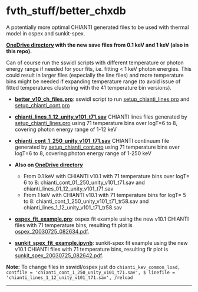 # fvth_stuff/better_chxdb
A potentially more optimal CHIANTI generated files to be used with thermal model in ospex and sunkit-spex.

**[OneDrive directory](https://gla-my.sharepoint.com/:f:/g/personal/iain_hannah_glasgow_ac_uk/EuS5k4kGdL9GmUCr1cHOevoBebACkZElrCXpOSmdXPGZyQ?e=rNWnFE) with the new save files from 0.1 keV and 1 keV (also in this repo).**

Can of course run the sswidl scripts with different temperature or photon energy range if needed for your fits, i.e. fitting < 1 keV photon energies. This could result in larger files (especially the line files) and more temperature bins might be needed if expanding temperature range (to avoid issue of fitted temperatures clustering with the 41 temperature bin versions).

* **[better_v10_ch_files.pro](https://github.com/ianan/fvth_stuff/blob/main/better_chxdb/better_v10_ch_files.pro)**: sswidl script to run [setup_chianti_lines.pro](https://github.com/ianan/fvth_stuff/blob/main/better_chxdb/setup_chianti_lines.pro) and [setup_chianti_cont.pro](https://github.com/ianan/fvth_stuff/blob/main/better_chxdb/setup_chianti_cont.pro) 
* **[chianti_lines_1_12_unity_v101_t71.sav](https://github.com/ianan/fvth_stuff/blob/main/better_chxdb/chianti_lines_1_12_unity_v101_t71.sav)** CHIANTI lines files generated by [setup_chianti_lines.pro](https://github.com/ianan/fvth_stuff/blob/main/better_chxdb/setup_chianti_lines.pro) using 71 temperature bins over logT=6 to 8, covering photon energy range of 1-12 keV
* **[chianti_cont_1_250_unity_v101_t71.sav](https://github.com/ianan/fvth_stuff/blob/main/better_chxdb/chianti_cont_1_250_unity_v101_t71.sav)** CHIANTI continuum file generated by [setup_chianti_cont.pro](https://github.com/ianan/fvth_stuff/blob/main/better_chxdb/setup_chianti_cont.pro) using 71 temperature bins over logT=6 to 8, covering photon energy range of 1-250 keV
* **Also on [OneDrive directory](https://gla-my.sharepoint.com/:f:/g/personal/iain_hannah_glasgow_ac_uk/EuS5k4kGdL9GmUCr1cHOevoBebACkZElrCXpOSmdXPGZyQ?e=rNWnFE)**
	- From 0.1 keV with CHIANTI v10.1 with 71 temperature bins over logT= 6 to 8: chianti_cont_01_250_unity_v101_t71.sav and chianti_lines_01_12_unity_v101_t71.sav
	- From 1 keV with CHIANTI v10.1 with 71 temperature bins for logT= 5 to 8: chianti_cont_1_250_unity_v101_t71_tr58.sav and chianti_lines_1_12_unity_v101_t71_tr58.sav

* **[ospex_fit_example.pro](https://github.com/ianan/fvth_stuff/blob/main/better_chxdb/ospex_fit_example.pro)**: ospex fit example using the new v10.1 CHIANTI files with 71 temperature bins, resulting fit plot is [ospex_20030725_082634.pdf](https://github.com/ianan/fvth_stuff/blob/main/better_chxdb/ospex_20030725_082634.pdf).
* **[sunkit_spex_fit_example.ipynb](https://github.com/ianan/fvth_stuff/blob/main/better_chxdb/sunkit_spex_fit_example.ipynb)**: sunkit-spex fit example using the new v10.1 CHIANTI files with 71 temperature bins, resulting fir plot is [sunkit_spex_20030725_082642.pdf](https://github.com/ianan/fvth_stuff/blob/main/better_chxdb/sunkit_spex_20030725_082642.pdf).

**Note:** To change files in sswidl/ospex just do `chianti_kev_common_load, contfile = 'chianti_cont_1_250_unity_v101_t71.sav', $
linefile = 'chianti_lines_1_12_unity_v101_t71.sav', /reload`

---
